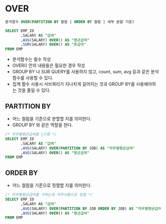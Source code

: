# OVER

```sql
분석함수 OVER(PARTITION BY 컬럼 | ORDER BY 컬럼 | 세부 분할 기준)
```
```sql
SELECT EMP_ID
	   ,SALARY AS "급여"
	   ,AVG(SALARY) OVER() AS "평균급여"
	   ,SUM(SALARY) OVER() AS "총급여"
FROM EMP
```
- 분석함수는 필수 작성
- OVER() 안의 내용들은 필요한 경우 작성
- GROUP BY 나 SUB QUERY를 사용하지 않고, count, sum, avg 등과 같은 분석함수를 사용할 수 있다.
- 집계 함수 사용시 서브쿼리가 지나치게 길어지는 것과 GROUP BY를 사용해야하 는 것을 줄일 수 있다.

## PARTITION BY 
- 어느 컬럼을 기준으로 분할할 지를 의미한다.
- GROUP BY 와 같은 역할을 한다.
```sql
/* 직무별평균급여를 구함 */
SELECT EMP_ID
	   ,SALARY AS "급여"
	   ,AVG(SALARY) OVER(PARTITION BY JOB) AS "직무별평균급여"
	   ,AVG(SALARY) OVER() AS "평균급여"
FROM EMP
```
## ORDER BY
- 어느 컬럼을 기준으로 정렬할 지를 의미한다.
```sql
/* 직무별평균급여를 구하는데 직무이름으로 정렬 */
SELECT EMP_ID
	   ,SALARY AS "급여"
	   ,AVG(SALARY) OVER(PARTITION BY JOB ORDER BY JOB) AS "직무별평균급여"
	   ,AVG(SALARY) OVER() AS "평균급여" 
FROM EMP
```
